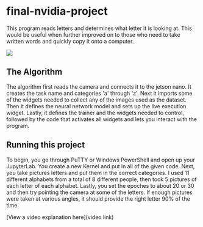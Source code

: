 # final-nvidia-project

This program reads letters and determines what letter it is looking at. This would be useful when further improved on to those who need to take written words and quickly copy it onto a computer.

![](https://i.imgur.com/3JgSRws.png)

## The Algorithm

The algorithm first reads the camera and connects it to the jetson nano. It creates the task name and categories 'a' through 'z'. Next it imports some of the widgets needed to collect any of the images used as the dataset. Then it defines the neural network model and sets up the live execution widget. Lastly, it defines the trainer and the widgets needed to control, followed by the code that activates all widgets and lets you interact with the program. 

## Running this project

To begin, you go through PuTTY or Windows PowerShell and open up your JupyterLab. You create a new Kernel and put in all of the given code. Next, you take pictures letters and put them in the correct categories. I used 11 different alphabets from a total of 8 different people, then took 5 pictures of each letter of each alphabet. Lastly, you set the epoches to about 20 or 30 and then try pointing the camera at some of the letters. If enough pictures were taken at various angles, it should provide the right letter 90% of the time.

[View a video explanation here](video link)
